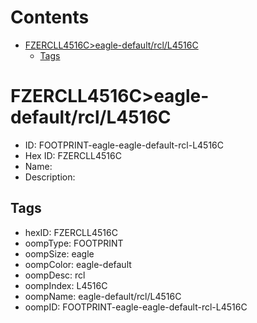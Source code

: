



Contents
========

* [FZERCLL4516C>eagle-default/rcl/L4516C](#fzercll4516ceagle-defaultrcll4516c)
	* [Tags](#tags)

# FZERCLL4516C>eagle-default/rcl/L4516C

- ID: FOOTPRINT-eagle-eagle-default-rcl-L4516C
- Hex ID: FZERCLL4516C
- Name: 
- Description: 

## Tags

- hexID: FZERCLL4516C
- oompType: FOOTPRINT
- oompSize: eagle
- oompColor: eagle-default
- oompDesc: rcl
- oompIndex: L4516C
- oompName: eagle-default/rcl/L4516C
- oompID: FOOTPRINT-eagle-eagle-default-rcl-L4516C
